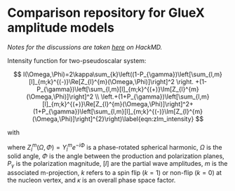 

# Comparison repository for GlueX amplitude models

_Notes for the discussions are taken [here](https://hackmd.io/@QHYjhejHTIWXL2MltV3WNQ/r17prtBo3) on HackMD._

Intensity function for two-pseudoscalar system:

$$
I(\Omega,\Phi)=2\kappa\sum_{k}\left((1-P_{\gamma})\left[\sum_{l,m}[l]_{m;k}^{(-)}\Re[Z_{l}^{m}(\Omega,\Phi)]\right]^2 \right. +(1-P_{\gamma})\left[\sum_{l,m}[l]_{m;k}^{(+)}\Im[Z_{l}^{m}(\Omega,\Phi)]\right]^2 \\ \left.+(1+P_{\gamma})\left[\sum_{l,m}[l]_{m;k}^{(+)}\Re[Z_{l}^{m}(\Omega,\Phi)]\right]^2+(1+P_{\gamma})\left[\sum_{l,m}[l]_{m;k}^{(-)}\Im[Z_{l}^{m}(\Omega,\Phi)]\right]^{2}\right)\label{eqn:zlm_intensity}
$$

with

where $Z_{l}^{m}(\Omega,\Phi)=Y_{l}^{m}e^{-i\Phi}$ is a phase-rotated spherical harmonic, $\Omega$ is the solid angle, $\Phi$ is the angle between the production and polarization planes,  $P_{\gamma}$ is the polarization magnitude, $[l]$ are the partial wave amplitudes, $m$ is the associated m-projection, $k$ refers to a spin flip ($k=1$) or non-flip ($k=0$) at the nucleon vertex, and $\kappa$ is an overall phase space factor.
